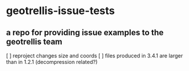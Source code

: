 # geotrellis-issue-tests

## a repo for providing issue examples to the geotrellis team
 [ ] reproject changes size and coords
 [ ] files produced in 3.4.1 are larger than in 1.2.1 (decompression related?)
